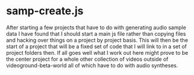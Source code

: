 # samp-create.js

After starting a few projects that have to do with generating audio sample data I have found that I should start a main js file rather than copying files and hacking over things on a project by project basis. This will then be the start of a project that will be a fixed set of code that I will link to in a set of project folders then. If all goes well what I work out here might prove to be the center project for a whole other collection of videos outside of videoground-beta-world all of which have to do with audio syntheses.

